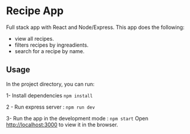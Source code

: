 # Recipe App

Full stack app with React and Node/Express.
This app does the following:
- view all recipes.
- filters recipes by ingreadients.
- search for a recipe by name.

## Usage

In the project directory, you can run:

1- Install  dependencies `npm install`

2 - Run express server : `npm run dev`

3- Run the app in the development mode :  `npm start`
Open [http://localhost:3000](http://localhost:3000) to view it in the browser.

